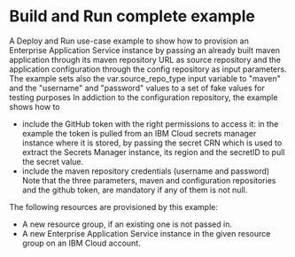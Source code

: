 # Build and Run complete example

A Deploy and Run use-case example to show how to provision an Enterprise Application Service instance by passing an already built maven application through its maven repository URL as source repository and the application configuration through the config repository as input parameters.
The example sets also the var.source_repo_type input variable to "maven" and the "username" and "password" values to a set of fake values for testing purposes
In addiction to the configuration repository, the example shows how to
- include the GitHub token with the right permissions to access it: in the example the token is pulled from an IBM Cloud secrets manager instance where it is stored, by passing the secret CRN which is used to extract the Secrets Manager instance, its region and the secretID to pull the secret value.
- include the maven repository credentials (username and password)
Note that the three parameters, maven and configuration repositories and the github token, are mandatory if any of them is not null.

The following resources are provisioned by this example:
 - A new resource group, if an existing one is not passed in.
 - A new Enterprise Application Service instance in the given resource group on an IBM Cloud account.
